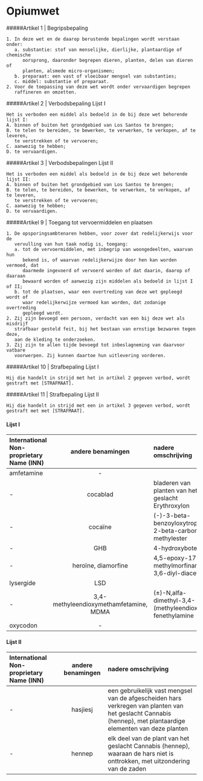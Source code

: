 # Opiumwet

#####Artikel 1 | Begripsbepaling
```
1. In deze wet en de daarop berustende bepalingen wordt verstaan onder:
   a. substantie: stof van menselijke, dierlijke, plantaardige of chemische 
      oorsprong, daaronder begrepen dieren, planten, delen van dieren of 
      planten, alsmede micro-organismen;
   b. preparaat: een vast of vloeibaar mengsel van substanties;
   c. middel: substantie of preparaat.
2. Voor de toepassing van deze wet wordt onder vervaardigen begrepen 
   raffineren en omzetten.      
```

#####Artikel 2 | Verbodsbepaling Lijst I
```
Het is verboden een middel als bedoeld in de bij deze wet behorende lijst I:
A. binnen of buiten het grondgebied van Los Santos te brengen;
B. te telen te bereiden, te bewerken, te verwerken, te verkopen, af te leveren,
   te verstrekken of te vervoeren;
C. aanwezig te hebben;
D. te vervaardigen. 
```

#####Artikel 3 | Verbodsbepalingen Lijst II
```
Het is verboden een middel als bedoeld in de bij deze wet behorende lijst II:
A. binnen of buiten het grondgebied van Los Santos te brengen;
B. te telen, te bereiden, te bewerken, te verwerken, te verkopen, af te leveren,
   te verstrekken of te vervoeren;
C. aanwezig te hebben;
D. te vervaardigen. 
```

#####Artikel 9 | Toegang tot vervoermiddelen en plaatsen
```
1. De opsporingsambtenaren hebben, voor zover dat redelijkerwijs voor de 
   vervulling van hun taak nodig is, toegang:
   a. tot de vervoermiddelen, met inbegrip van woongedeelten, waarvan hun 
      bekend is, of waarvan redelijkerwijze door hen kan worden vermoed, dat 
      daarmede ingevoerd of vervoerd worden of dat daarin, daarop of daaraan 
      bewaard worden of aanwezig zijn middelen als bedoeld in lijst I of II;
   b. tot de plaatsen, waar een overtreding van deze wet gepleegd wordt of 
      waar redelijkerwijze vermoed kan worden, dat zodanige overtreding 
      gepleegd wordt.   
2. Zij zijn bevoegd een persoon, verdacht van een bij deze wet als misdrijf 
   strafbaar gesteld feit, bij het bestaan van ernstige bezwaren tegen deze, 
   aan de kleding te onderzoeken.    
3. Zij zijn te allen tijde bevoegd tot inbeslagneming van daarvoor vatbare 
   voorwerpen. Zij kunnen daartoe hun uitlevering vorderen.     
```

#####Artikel 10 | Strafbepaling Lijst I
```
Hij die handelt in strijd met het in artikel 2 gegeven verbod, wordt 
gestraft met [STRAFMAAT].    
```

#####Artikel 11 | Strafbepaling Lijst II
```
Hij die handelt in strijd met een in artikel 3 gegeven verbod, wordt 
gestraft met met [STRAFMAAT].
```

#### Lijst I
|International Non-proprietary Name (INN)|andere benamingen|nadere omschrijving|
|:---|:---:|:-----|
amfetamine| - |  |
-| cocablad | bladeren van planten van het geslacht Erythroxylon |
-| cocaïne | (-)-3-beta-benzoyloxytropaan-2-beta-carbonzure methylester |
-| GHB | 4-hydroxyboterzuur |
-| heroïne, diamorfine | 4,5-epoxy-17-methylmorfinan-3,6-diyl-diacetaat |
lysergide| LSD |  |
-| 3,4-methyleendioxymethamfetamine, MDMA | (±)-N,alfa-dimethyl-3,4-(methyleendioxy)-fenethylamine |
oxycodon| - |  |

#### Lijst II
|International Non-proprietary Name (INN)|andere benamingen|nadere omschrijving|
|:---|:---:|:-----|
-| hasjiesj | een gebruikelijk vast mengsel van de afgescheiden hars verkregen van planten van het geslacht Cannabis (hennep), met plantaardige elementen van deze planten |
-| hennep | elk deel van de plant van het geslacht Cannabis (hennep), waaraan de hars niet is onttrokken, met uitzondering van de zaden |

<!-- ??? question "Hoe werkt het gedoogbeleid?"

    Personen worden niet vervolgt als zij kleine hoeveelheden softdrugs bezitten. Het gaat hier om:
        
    - maximaal 5 gram cannabis (wiet, hasj); 
    - maximaal 5 hennepplanten.

    Let op!! De politie kan wel de softdrugs in beslag nemen. -->